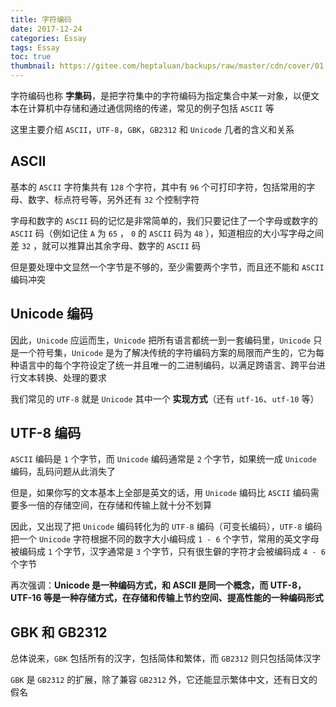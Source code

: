 ```yaml
---
title: 字符编码
date: 2017-12-24
categories: Essay
tags: Essay
toc: true
thumbnail: https://gitee.com/heptaluan/backups/raw/master/cdn/cover/01.jpg
---
```


字符编码也称 **字集码**，是把字符集中的字符编码为指定集合中某一对象，以便文本在计算机中存储和通过通信网络的传递，常见的例子包括 `ASCII` 等

这里主要介绍 `ASCII`，`UTF-8`，`GBK`，`GB2312` 和 `Unicode` 几者的含义和关系

<!--more-->

## ASCII

基本的 `ASCII` 字符集共有 `128` 个字符，其中有 `96` 个可打印字符，包括常用的字母、数字、标点符号等，另外还有 `32` 个控制字符

字母和数字的 `ASCII` 码的记忆是非常简单的，我们只要记住了一个字母或数字的 `ASCII` 码（例如记住 `A` 为 `65` ， `0` 的 `ASCII` 码为 `48` ），知道相应的大小写字母之间差 `32` ，就可以推算出其余字母、数字的 `ASCII` 码

但是要处理中文显然一个字节是不够的，至少需要两个字节，而且还不能和 `ASCII` 编码冲突

## Unicode 编码

因此，`Unicode` 应运而生，`Unicode` 把所有语言都统一到一套编码里，`Unicode` 只是一个符号集，`Unicode` 是为了解决传统的字符编码方案的局限而产生的，它为每种语言中的每个字符设定了统一并且唯一的二进制编码，以满足跨语言、跨平台进行文本转换、处理的要求

我们常见的 `UTF-8` 就是 `Unicode` 其中一个 **实现方式**（还有 `utf-16`、`utf-10` 等）


## UTF-8 编码

`ASCII` 编码是 `1` 个字节，而 `Unicode` 编码通常是 `2` 个字节，如果统一成 `Unicode` 编码，乱码问题从此消失了

但是，如果你写的文本基本上全部是英文的话，用 `Unicode` 编码比 `ASCII` 编码需要多一倍的存储空间，在存储和传输上就十分不划算

因此，又出现了把 `Unicode` 编码转化为的 `UTF-8` 编码（可变长编码），`UTF-8` 编码把一个 `Unicode` 字符根据不同的数字大小编码成 `1 - 6` 个字节，常用的英文字母被编码成 `1` 个字节，汉字通常是 `3` 个字节，只有很生僻的字符才会被编码成 `4 - 6` 个字节

再次强调：**Unicode 是一种编码方式，和 ASCII 是同一个概念，而 UTF-8，UTF-16 等是一种存储方式，在存储和传输上节约空间、提高性能的一种编码形式**


## GBK 和 GB2312

总体说来，`GBK` 包括所有的汉字，包括简体和繁体，而 `GB2312` 则只包括简体汉字

`GBK` 是 `GB2312` 的扩展，除了兼容 `GB2312` 外，它还能显示繁体中文，还有日文的假名


